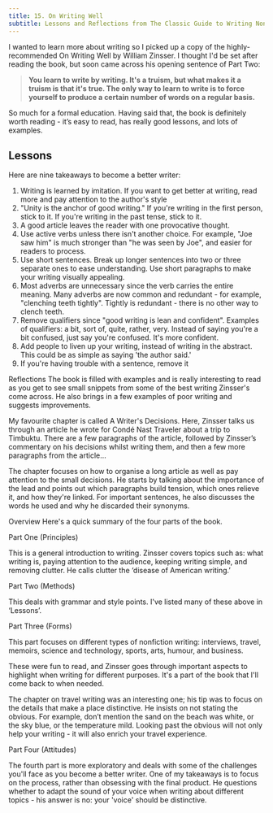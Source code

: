 ```yaml
---
title: 15. On Writing Well
subtitle: Lessons and Reflections from The Classic Guide to Writing Nonfiction
---
```

I wanted to learn more about writing so I picked up a copy of the highly-recommended On Writing Well by William Zinsser. I thought I'd be set after reading the book, but soon came across his opening sentence of Part Two:

>__You learn to write by writing. It's a truism, but what makes it a truism is that it's true. The only way to learn to write is to force yourself to produce a certain number of words on a regular basis.__

So much for a formal education. Having said that, the book is definitely worth reading - it’s easy to read, has really good lessons, and lots of examples.

## Lessons
Here are nine takeaways to become a better writer:

1. Writing is learned by imitation. If you want to get better at writing, read more and pay attention to the author's style
2. "Unity is the anchor of good writing." If you're writing in the first person, stick to it. If you're writing in the past tense, stick to it.
3. A good article leaves the reader with one provocative thought.
4. Use active verbs unless there isn't another choice. For example, "Joe saw him" is much stronger than "he was seen by Joe", and easier for readers to process.
5. Use short sentences. Break up longer sentences into two or three separate ones to ease understanding. Use short paragraphs to make your writing visually appealing.
6. Most adverbs are unnecessary since the verb carries the entire meaning. Many adverbs are now common and redundant - for example, "clenching teeth tightly". Tightly is redundant - there is no other way to clench teeth.
7. Remove qualifiers since "good writing is lean and confident". Examples of qualifiers: a bit, sort of, quite, rather, very. Instead of saying you're a bit confused, just say you're confused. It's more confident.
8. Add people to liven up your writing, instead of writing in the abstract. This could be as simple as saying 'the author said.'
9. If you're having trouble with a sentence, remove it

Reflections
The book is filled with examples and is really interesting to read as you get to see small snippets from some of the best writing Zinsser's come across. He also brings in a few examples of poor writing and suggests improvements.

My favourite chapter is called A Writer's Decisions. Here, Zinsser talks us through an article he wrote for Condé Nast Traveler about a trip to Timbuktu. There are a few paragraphs of the article, followed by Zinsser’s commentary on his decisions whilst writing them, and then a few more paragraphs from the article…

The chapter focuses on how to organise a long article as well as pay attention to the small decisions. He starts by talking about the importance of the lead and points out which paragraphs build tension, which ones relieve it, and how they're linked. For important sentences, he also discusses the words he used and why he discarded their synonyms.

Overview
Here's a quick summary of the four parts of the book.

Part One (Principles)

This is a general introduction to writing. Zinsser covers topics such as: what writing is, paying attention to the audience, keeping writing simple, and removing clutter. He calls clutter the ‘disease of American writing.’

Part Two (Methods)

This deals with grammar and style points. I've listed many of these above in ‘Lessons’.

Part Three (Forms)

This part focuses on different types of nonfiction writing: interviews, travel, memoirs, science and technology, sports, arts, humour, and business.

These were fun to read, and Zinsser goes through important aspects to highlight when writing for different purposes. It's a part of the book that I'll come back to when needed.

The chapter on travel writing was an interesting one; his tip was to focus on the details that make a place distinctive. He insists on not stating the obvious. For example, don’t mention the sand on the beach was white, or the sky blue, or the temperature mild. Looking past the obvious will not only help your writing - it will also enrich your travel experience.

Part Four (Attitudes)

The fourth part is more exploratory and deals with some of the challenges you'll face as you become a better writer. One of my takeaways is to focus on the process, rather than obsessing with the final product. He questions whether to adapt the sound of your voice when writing about different topics - his answer is no: your 'voice' should be distinctive.

